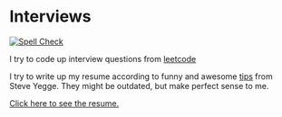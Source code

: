 # Interviews

[![Spell Check](https://travis-ci.com/hapass/interviews.svg?branch=master)](https://travis-ci.com/hapass/interviews)

I try to code up interview questions from [leetcode](https://leetcode.com)

I try to write up my resume according to funny and awesome [tips](http://steve-yegge.blogspot.com/2007/09/ten-tips-for-slightly-less-awful-resume.html) from Steve Yegge. They might be outdated, but make perfect sense to me.

[Click here to see the resume.](resume/RESUME.txt)